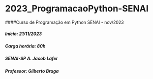 # 2023_ProgramacaoPython-SENAI
####Curso de Programação em Python SENAI - nov/2023

##### Início: 21/11/2023
##### Carga horária: 80h
##### SENAI-SP A. Jacob Lafer
##### Professor: Gilberto Braga

